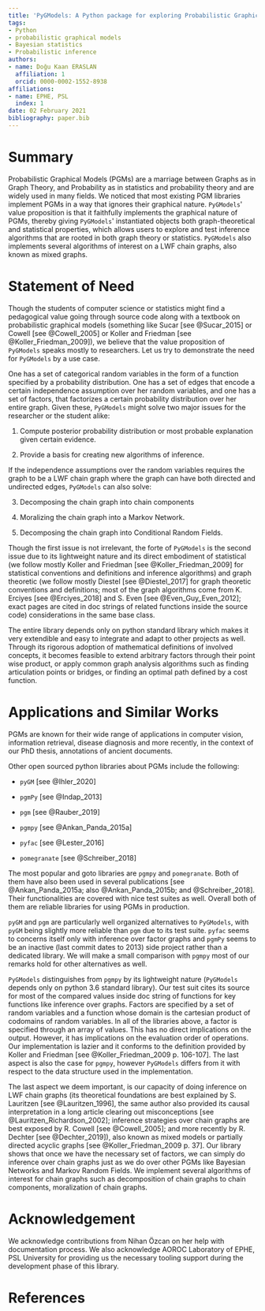 ```yaml
---
title: 'PyGModels: A Python package for exploring Probabilistic Graphical Models with Graph Theoretical Structures'
tags:
- Python
- probabilistic graphical models
- Bayesian statistics
- Probabilistic inference
authors:
- name: Doğu Kaan ERASLAN
  affiliation: 1
  orcid: 0000-0002-1552-8938
affiliations:
- name: EPHE, PSL
  index: 1
date: 02 February 2021
bibliography: paper.bib
---
```


# Summary

Probabilistic Graphical Models (PGMs) are a marriage between Graphs as in
Graph Theory, and Probability as in statistics and probability theory and are
widely used in many fields. We noticed that most existing PGM
libraries implement PGMs in a way that ignores their graphical nature.
`PyGModels`' value proposition is that it faithfully implements the graphical
nature of PGMs, thereby giving `PyGModels`' instantiated objects both
graph-theoretical and statistical properties, which allows users to explore
and test inference algorithms that are rooted in both graph theory or
statistics. `PyGModels` also implements several algorithms of interest on a
LWF chain graphs, also known as mixed graphs.

# Statement of Need

Though the students of computer science or statistics might find a pedagogical
value going through source code along with a textbook on probabilistic
graphical models (something like Sucar [see @Sucar_2015] or Cowell [see
@Cowell_2005] or Koller and Friedman [see @Koller_Friedman_2009]), we believe
that the value proposition of `PyGModels` speaks mostly to researchers.
Let us try to demonstrate the need for `PyGModels` by a use case. 

One has a set of categorical random variables in the form of a function
specified by a probability distribution. One has a set of edges that encode a
certain independence assumption over her random variables, and one has a set
of factors, that factorizes a certain probability distribution over her entire
graph. Given these, `PyGModels` might solve two major issues for the
researcher or the student alike:

1. Compute posterior probability distribution or most probable explanation
  given certain evidence.

2. Provide a basis for creating new algorithms of inference.

If the independence assumptions over the random variables requires the graph
to be a LWF chain graph where the graph can have both directed and undirected
edges, `PyGModels` can also solve:

3. Decomposing the chain graph into chain components

4. Moralizing the chain graph into a Markov Network.

5. Decomposing the chain graph into Conditional Random Fields.

Though the first issue is not irrelevant, the forte of `PyGModels` is the
second issue due to its lightweight nature and its direct embodiment of
statistical (we follow mostly Koller and Friedman [see @Koller_Friedman_2009]
for statistical conventions and definitions and inference algorithms) and
graph theoretic (we follow mostly Diestel [see @Diestel_2017] for graph
theoretic conventions and definitions; most of the graph algorithms come
from K. Erciyes [see @Erciyes_2018] and S. Even [see @Even_Guy_Even_2012];
exact pages are cited in doc strings of related functions inside the
source code) considerations in the same base class. 

The entire library depends only on python standard library which makes it very
extendible and easy to integrate and adapt to other projects as well. Through
its rigorous adoption of mathematical definitions of involved concepts, it
becomes feasible to extend arbitrary factors through their point wise product,
or apply common graph analysis algorithms such as finding articulation points
or bridges, or finding an optimal path defined by a cost function.

# Applications and Similar Works

PGMs are known for their wide range of applications in computer vision,
information retrieval, disease diagnosis and more recently, in the context of
our PhD thesis, annotations of ancient documents.

Other open sourced python libraries about PGMs include the following:

- `pyGM` [see @Ihler_2020]

- `pgmPy` [see @Indap_2013]

- `pgm` [see @Rauber_2019]

- `pgmpy` [see @Ankan_Panda_2015a]

- `pyfac` [see @Lester_2016]

- `pomegranate` [see @Schreiber_2018]

The most popular and goto libraries are `pgmpy` and `pomegranate`. Both of
them have also been used in several publications [see @Ankan_Panda_2015a; also
@Ankan_Panda_2015b; and @Schreiber_2018]. Their functionalities are covered
with nice test suites as well. Overall both of them are reliable libraries for
using PGMs in production.

`pyGM` and `pgm` are particularly well organized alternatives to `PyGModels`,
with `pyGM` being slightly more reliable than `pgm` due to its test suite.
`pyfac` seems to concerns itself only with inference over factor graphs and
`pgmPy` seems to be an inactive (last commit dates to 2013) side project
rather than a dedicated library. We will make a small comparison with `pgmpy`
most of our remarks hold for other alternatives as well.

`PyGModels` distinguishes from `pgmpy` by its lightweight nature (`PyGModels`
depends only on python 3.6 standard library). Our test suit cites its source
for most of the compared values inside doc string of functions for key
functions like inference over graphs. Factors are specified by a set of
random variables and a function whose domain is the cartesian product of
codomains of random variables. In all of the libraries above, a factor is
specified through an array of values. This has no direct implications on the
output. However, it has implications on the evaluation order of operations.
Our implementation is lazier and it conforms to the definition provided by
Koller and Friedman [see @Koller_Friedman_2009 p. 106-107]. The last aspect is
also the case for `pgmpy`, however `PyGModels` differs from it with respect to
the data structure used in the implementation.

The last aspect we deem important, is our capacity of doing inference on LWF
chain graphs (its theoretical foundations are best explained by S. Lauritzen
[see @Lauritzen_1996], the same author also provided its causal interpretation
in a long article clearing out misconceptions [see
@Lauritzen_Richardson_2002]; inference strategies over chain graphs are best
exposed by R. Cowell [see @Cowell_2005]; and more recently by R. Dechter [see
@Dechter_2019]), also known as mixed models or partially directed acyclic
graphs [see @Koller_Friedman_2009 p. 37]. Our library shows that once we have
the necessary set of factors, we can simply do inference over chain graphs
just as we do over other PGMs like Bayesian Networks and Markov Random Fields.
We implement several algorithms of interest for chain graphs such as
decomposition of chain graphs to chain components, moralization of chain
graphs.

# Acknowledgement

We acknowledge contributions from Nihan Özcan on her help with documentation
process. We also acknowledge AOROC Laboratory of EPHE, PSL University for
providing us the necessary tooling support during the development phase of
this library.

# References
